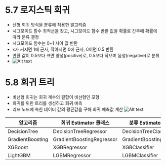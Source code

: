 # 5.7 로지스틱 회귀
- 선형 회귀 방식을 분류에 적용한 알고리즘
- 시그모이드 함수 최적선을 찾고, 시그모이드 함수 반환 값을 확률로 간주에 확률에 따라 분류 결정
- 시그모이드 함수는 0~1 사이 값 반환
- x가 커지면 1에 근사, 작아지면 0에 근사, 0이면 0.5 반환
- 반환 값이 0.5보다 크면 양성(positive)로, 0.5보다 작으며 음성(negative)로 분류
- ![Alt text](image-19.png)

# 5.8 회귀 트리 
- 비선형 회귀는 회귀 계수의 결합이 비선형인 모형
- 회귀를 위한 트리를 생성하고 회귀 예측 
- 리프 노드에 속한 데이터 값의 평균값을 구해 회귀 예측값 계산
![Alt text](image-20.png)

|알고리즘|회귀 Estimator 클래스|분류 Estimator 클래스|
|-|-|-|
|DecisionTree|DecisionTreeRegressor|DecisionTreeClassifier|
|GradientBoosting|GradientBoostingRegressor|GradientBoostingClassifier|
|XGBoost|XGBRegressor|XGBClassifier|
|LightGBM|LGBMRegressor|LGBMClassifier|
